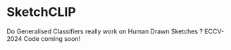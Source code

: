 # SketchCLIP
Do Generalised Classifiers really work on Human Drawn Sketches ? ECCV-2024
Code coming soon!
